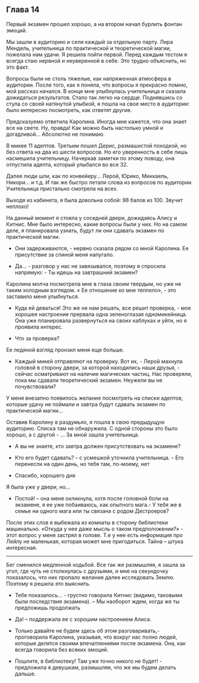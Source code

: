 ## Глава 14


Первый экзамен прошел хорошо, а на втором начал бурлить фонтан эмоций.

Мы зашли в аудиторию и сели каждый за отдельную парту. Лира Мендель, учительница по практической и теоретической магии,
пожелала нам удачи. Я решила пойти первой. Перед каждым тестом я всегда стаю нервной и неуверенной в себе. Это трудно
объяснить, но это факт.

Вопросы были не столь тяжелые, как напряженная атмосфера в аудитории. После того, как я поняла, что вопросы я прекрасно
помню, мой рассказ начался. В конце мне улыбнулась учительница и сказала дожидаться результатов. Стало так легко на
сердце. Поднявшись со стула со своей натянутой улыбкой, я пошла на свое место в аудитории: было интересно посмотреть,
как ответят другие.

Предсказуемо ответила Каролина. Иногда мне кажется, что она знает все на свете. Ну, правда! Как можно быть настолько
умной и догадливой… Абсолютно не понимаю.

В микее 11 адептов. Третьим пошел Дерис, размашистой походкой, но без ответа на два из шести вопросов. Но его
уверенность в себе лишь насмешила учительницу. Начеркав заметки по этому поводу, она отпустила адепта, который улыбался
во все 32.

Далее люди шли, как по конвейеру... Лерой, Юрико, Миккаель, Никори… и т.д. И так же быстро летали слова из вопросов по
аудитории. Учительница пристально смотрела на всех.

Выходя из кабинета, я была довольна собой: 98 балов из 100. Звучит неплохо!

На данный момент я стояла у соседней двери, дожидаясь Алису и Китнис. Мне было интересно, какие вопросы были у них. Но
на самом деле, я планировала узнать, будут ли они сдавать экзамен по практической магии.

- Они задерживаются, - нервно сказала рядом со мной Каролина. Ее присутствие за спиной меня напугало.

- Да… - разговор у нас не завязывался, поэтому я спросила напрямую: - Ты идешь на завтрашний экзамен?

Каролина молча посмотрела мне в глаза своим твердым, но уже не таким холодным взглядом. « Ее отношение ко мне
теплело», - это заставило меня улыбнуться.

- Куда ей деваться! Это же не нам решать, все решит проверка, - мое хорошее настроение прервала одна зеленоглазая
  одномикейница. Она уже планировала развернуться на своих каблуках и уйти, но я проявила интерес.

- Что за проверка?

Ее ледяной взгляд пронзил меня еще больше.

- Каждый микей отправляют на проверку. Вот их, - Лерой махнула головой в сторону двери, за которой находились наши
  друзья, - сейчас осматривают на наличие магических частиц. Нас проверяли, пока мы сдавали теоретический экзамен.
  Неужели вы не почувствовали?

У меня внезапно появилось желание посмотреть на списки адептов, которые удачу не поймали и завтра будут сдавать экзамен
по практической магии…

Оставив Каролину в раздумьях, я пошла в свою предыдущую аудиторию. Списка там не обнаружила. С одной стороны это было
хорошо, а с другой - … За мной зашла учительница.

- А вы не знаете, кто завтра должен присутствовать на экзамене?

- Кто его будет сдавать? – с усмешкой уточнила учительница. – Его перенесли на один день, но тебя там, по-моему, нет

- Спасибо, хорошего дня

Я была уже у двери, но…

- Постой! – она меня окликнула, хотя после головной боли на экзамене, я ее уже побаиваюсь, как опытного мага.- У тебя же
  в семье ни одного мага или ты связана с родом Дестроеров?

После этих слов я выбежала из комнаты в сторону библиотеки машинально. «Откуда у нее даже мысль о таком
предположении?» - этот вопрос у меня застрял в голове. Т.е у нее есть информация про Лейлу не маленькая, которая может
мне пригодиться. Тайна – штука интересная.

***

Бег сменился медленной ходьбой. Все так же размышляя, я зашла за угол, где чуть не столкнулась с друзьями, и мне на
секундочку показалось, что них пропало желание далее исследовать Землю. Поэтому я решила это выяснить.

- Тебе показалось… - грустно говорила Китнис (видимо, таковыми были последствия экзамена). – Мы наоборот ждем, когда же
  ты предложишь продолжать

- Да! – поддержала ее с хорошим настроением Алиса.

- Только давайте не будем здесь об этом разговаривать,- проговорила Каролина, указывая, что вокруг нас полно людей,
  которые делятся своими впечатлениями после экзамена. Она, как всегда говорила без всяких эмоций.

- Пошлите, в библиотеку! Там уже точно никого не будет! - предложила я девушкам, размышляя, что же мы будем делать
  дальше.
